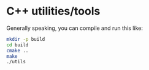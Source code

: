# C++ utilities/tools

Generally speaking, you can compile and run this like:

```bash
mkdir -p build
cd build
cmake ..
make
./utils
```

